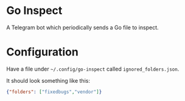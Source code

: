 # Go Inspect

A Telegram bot which periodically sends a Go file to inspect.

# Configuration

Have a file under `~/.config/go-inspect` called `ignored_folders.json`. 

It should look something like this:

```json
{"folders": ["fixedbugs","vendor"]}
```
